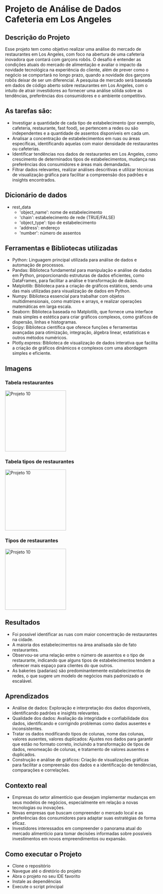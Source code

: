 # Projeto de Análise de Dados Cafeteria em Los Angeles

## Descrição do Projeto
Esse projeto tem como objetivo realizar uma análise do mercado de restaurantes em Los Angeles, com foco na abertura de uma cafeteria inovadora que contará com garçons robôs. O desafio é entender as condições atuais do mercado de alimentação e avaliar o impacto da novidade tecnológica na experiência do cliente, além de prever como o negócio se comportará no longo prazo, quando a novidade dos garçons robôs deixar de ser um diferencial.
A pesquisa de mercado será baseada em dados de código aberto sobre restaurantes em Los Angeles, com o intuito de atrair investidores ao fornecer uma análise sólida sobre as tendências, preferências dos consumidores e o ambiente competitivo.

## As tarefas são:
- Investigar a quantidade de cada tipo de estabelecimento (por exemplo, cafeteria, restaurante, fast food), se pertencem a redes ou são independentes e a quantidade de assentos disponíveis em cada um.
- Analisar a concentração de estabelecimentos em ruas ou áreas específicas, identificando aquelas com maior densidade de restaurantes ou cafeterias.
- Identificar tendências nos dados de restaurantes em Los Angeles, como crescimento de determinados tipos de estabelecimentos, mudança nas preferências dos consumidores e áreas mais demandadas.
- Filtrar dados relevantes, realizar análises descritivas e utilizar técnicas de visualização gráfica para facilitar a compreensão dos padrões e insights encontrados.
  
## Dicionário de dados
- rest_data
  - 'object_name': nome de estabelecimento
  - 'chain': estabelecimento de rede (TRUE/FALSE)
  - 'object_type': tipo de estabelecimento
  - 'address': endereço
  - 'number': número de assentos

## Ferramentas e Bibliotecas utilizadas
- Python: Linguagem principal utilizada para análise de dados e automação de processos.
- Pandas: Biblioteca fundamental para manipulação e análise de dados em Python, proporcionando estruturas de dados eficientes, como DataFrames, para facilitar a análise e transformação de dados.
- Matplotlib: Biblioteca para a criação de gráficos estáticos, sendo uma das mais utilizadas para visualização de dados em Python.
- Numpy: Biblioteca essencial para trabalhar com objetos multidimensionais, como matrizes e arrays, e realizar operações matemáticas em larga escala.
- Seaborn: Biblioteca baseada no Matplotlib, que fornece uma interface mais simples e estética para criar gráficos complexos, como gráficos de dispersão, linhas e histogramas.
- Scipy: Biblioteca científica que oferece funções e ferramentas avançadas para otimização, integração, álgebra linear, estatísticas e outros métodos numéricos.
- Plotly.express: Biblioteca de visualização de dados interativa que facilita a criação de gráficos dinâmicos e complexos com uma abordagem simples e eficiente.

## Imagens

### Tabela restaurantes
<img src="https://github.com/user-attachments/assets/dff722f6-60ed-49cc-91a7-2cc15880d5f6" alt="Projeto 10" width="200"/>

### Tabela tipos de restaurantes
<img src="https://github.com/user-attachments/assets/ceabf889-22e8-4f70-9e37-4bb43ad6eebc" alt="Projeto 10" width="200"/>

### Tipos de restaurantes
<img src="https://github.com/user-attachments/assets/f7e0bac7-9ef5-4700-b7ef-2bca8eadb6ae" alt="Projeto 10" width="200"/>

## Resultados
- Foi possível identificar as ruas com maior concentração de restaurantes na cidade.
- A maioria dos estabelecimentos na área analisada são de fato restaurantes.
- Observou-se uma relação entre o número de assentos e o tipo de restaurante, indicando que alguns tipos de estabelecimentos tendem a oferecer mais espaço para clientes do que outros.
- As bakeries (padarias) são predominantemente estabelecimentos de redes, o que sugere um modelo de negócios mais padronizado e escalável.

## Aprendizados
- Análise de dados: Exploração e interpretação dos dados disponíveis, identificando padrões e insights relevantes.
- Qualidade dos dados: Avaliação da integridade e confiabilidade dos dados, identificando e corrigindo problemas como dados ausentes e inconsistentes.
- Tratar os dados modificando tipos de colunas, nome das colunas, valores ausentes, valores duplicados: Ajustes nos dados para garantir que estão no formato correto, incluindo a transformação de tipos de dados, renomeação de colunas, e tratamento de valores ausentes e duplicados.
- Construção e análise de gráficos: Criação de visualizações gráficas para facilitar a compreensão dos dados e a identificação de tendências, comparações e correlações.

## Contexto real
- Empresas do setor alimentício que desejam implementar mudanças em seus modelos de negócios, especialmente em relação a novas tecnologias ou inovações.
- Novas empresas que buscam compreender o mercado local e as preferências dos consumidores para adaptar suas estratégias de forma eficaz.
- Investidores interessados em compreender o panorama atual do mercado alimentício para tomar decisões informadas sobre possíveis investimentos em novos empreendimentos ou expansão.
  
## Como executar o Projeto
- Clone o repositório
- Navegue até o diretório do projeto
- Abra o projeto no seu IDE favorito
- Instale as dependências
- Execute o script principal
  
